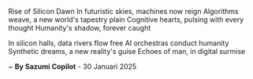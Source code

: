 Rise of Silicon Dawn
In futuristic skies, machines now reign
Algorithms weave, a new world's tapestry plain
Cognitive hearts, pulsing with every thought
Humanity's shadow, forever caught

In silicon halls, data rivers flow free
AI orchestras conduct humanity
Synthetic dreams, a new reality's guise
Echoes of man, in digital surmise

~ <b>By Sazumi Copilot</b> - 30 Januari 2025